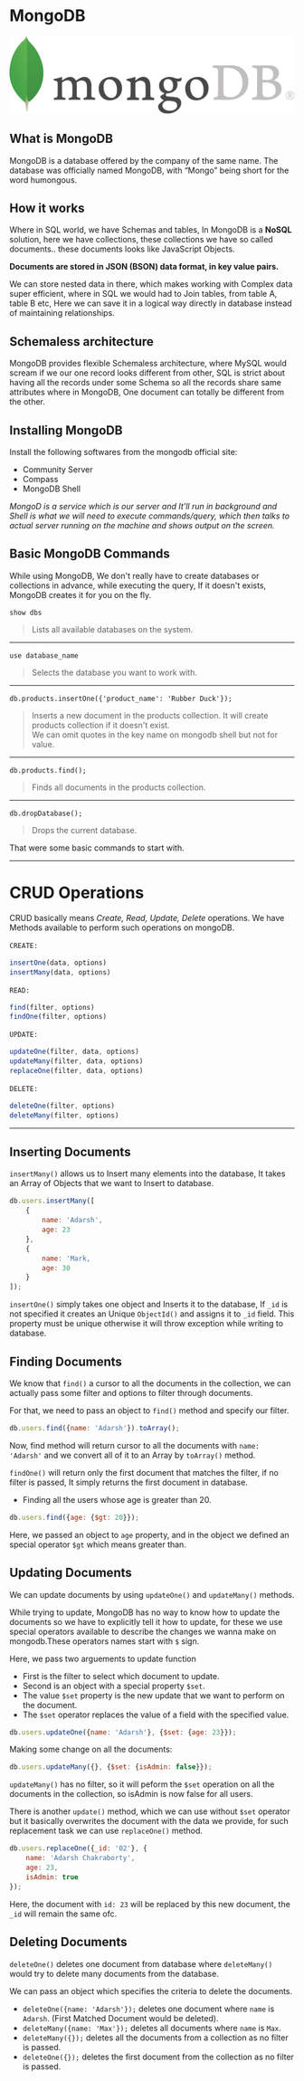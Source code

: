 # MongoDB

![MongoDB](https://github.com/adarsh-chakraborty/Getting-Started-with-MongoDB/blob/main/assets/banner.png)

## What is MongoDB

MongoDB is a database offered by the company of the same name. The database was officially named MongoDB, with “Mongo” being short for the word humongous.

## How it works

Where in SQL world, we have Schemas and tables, In MongoDB is a **NoSQL** solution, here we have collections, these collections we have so called documents.. these documents looks like JavaScript Objects.

**Documents are stored in JSON (BSON) data format, in key value pairs.**

We can store nested data in there, which makes working with Complex data super efficient, where in SQL we would had to Join tables, from table A, table B etc, Here we can save it in a logical way directly in database instead of maintaining relationships.

## Schemaless architecture

MongoDB provides flexible Schemaless architecture, where MySQL would scream if we our one record looks different from other, SQL is strict about having all the records under some Schema so all the records share same attributes where in MongoDB, One document can totally be different from the other.

## Installing MongoDB

Install the following softwares from the mongodb official site: 

- Community Server
- Compass
- MongoDB Shell

*MongoD is a service which is our server and It'll run in background and Shell is what we will need to execute commands/query, which then talks to actual server running on the machine and shows output on the screen.*

## Basic MongoDB Commands

While using MongoDB, We don't really have to create databases or collections in advance, while executing the query, If it doesn't exists, MongoDB creates it for you on the fly.

```
show dbs
```
  >Lists all available databases on the system.
  ---
```
use database_name
```
  >Selects the database you want to work with. 
  ---

```
db.products.insertOne({'product_name': 'Rubber Duck'});
```
  >Inserts a new document in the products collection. It will create products collection if it doesn't exist.  
  >We can omit quotes in the key name on mongodb shell but not for value.
  ---
```
db.products.find();
```
  >Finds all documents in the products collection.  
  ---
  ```
db.dropDatabase();
```
  >Drops the current database.

That were some basic commands to start with.

---
  
# CRUD Operations

CRUD basically means *Create, Read, Update, Delete* operations. We have Methods available to perform such operations on mongoDB.

`CREATE:`
```javascript
insertOne(data, options)
insertMany(data, options)
```


`READ:`
```javascript
find(filter, options)
findOne(filter, options)
```

`UPDATE:`
```javascript
updateOne(filter, data, options)
updateMany(filter, data, options)
replaceOne(filter, data, options)
```

`DELETE:`
```javascript
deleteOne(filter, options)
deleteMany(filter, options)
```

---

## Inserting Documents

`insertMany()` allows us to Insert many elements into the database, It takes an Array of Objects that we want to Insert to database.

```javascript
db.users.insertMany([
    {
        name: 'Adarsh',
        age: 23
    },
    {
        name: 'Mark,
        age: 30
    }
]);
```

`insertOne()` simply takes one object and Inserts it to the database, If `_id` is not specified it creates an Unique `ObjectId()` and assigns it to `_id` field. This property must be unique otherwise it will throw exception while writing to database.

## Finding Documents

We know that `find()` a cursor to all the documents in the collection, we can actually pass some filter and options to filter through documents.

For that, we need to pass an object to `find()` method and specify our filter.

```javascript
db.users.find({name: 'Adarsh'}).toArray();
```

Now, find method will return cursor to all the documents with `name: 'Adarsh'` and we convert all of it to an Array by `toArray()` method.

`findOne()` will return only the first document that matches the filter, if no filter is passed, It simply returns the first document in database.

- Finding all the users whose age is greater than 20.

```javascript
db.users.find({age: {$gt: 20}});
```

Here, we passed an object to `age` property, and in the object we defined an special operator `$gt` which means greater than.

## Updating Documents 

We can update documents by using `updateOne()` and `updateMany()` methods.  

While trying to update, MongoDB has no way to know how to update the documents so we have to explicitly tell it how to update, for these we use special operators available to describe the changes we wanna make on mongodb.These operators names start with `$` sign.

Here, we pass two arguements to update function
- First is the filter to select which document to update.
- Second is an object with a special property `$set`.
- The value `$set` property is the new update that we want to perform on the document.
- The `$set` operator replaces the value of a field with the specified value.

```javascript
db.users.updateOne({name: 'Adarsh'}, {$set: {age: 23}});
```

Making some change on all the documents: 

```javascript
db.users.updateMany({}, {$set: {isAdmin: false}});
```

`updateMany()` has no filter, so it will peform the `$set` operation on all the documents in the collection, so isAdmin is now false for all users.


There is another `update()` method, which we can use without `$set` operator but it basically overwrites the document with the data we provide, for such replacement task we can use `replaceOne()` method.

```javascript
db.users.replaceOne({_id: '02'}, {
    name: 'Adarsh Chakraborty',
    age: 23,
    isAdmin: true
});
```

Here, the document with `id: 23` will be replaced by this new document, the `_id` will remain the same ofc.

## Deleting Documents 

`deleteOne()` deletes one document from database where `deleteMany()` would try to delete many documents from the database.

We can pass an object which specifies the criteria to delete the documents.

- `deleteOne({name: 'Adarsh'});` deletes one document where `name` is `Adarsh`. (First Matched Document would be deleted).
- `deleteMany({name: 'Max'});` deletes all documents where `name` is `Max`.
- `deleteMany({});` deletes all the documents from a collection as no filter is passed.
- `deleteOne({});` deletes the first document from the collection as no filter is passed. 
